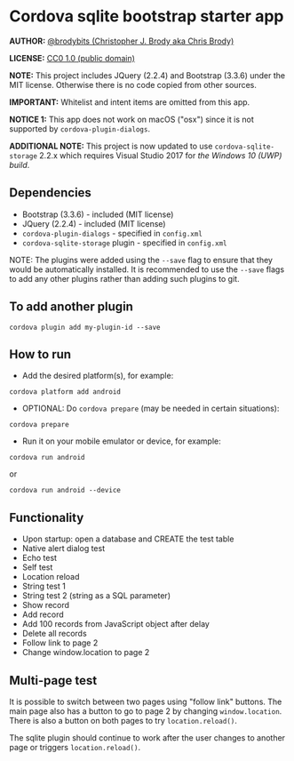 # Cordova sqlite bootstrap starter app

**AUTHOR:** [@brodybits (Christopher J. Brody aka Chris Brody)](https://github.com/brodybits)

**LICENSE:** [CC0 1.0 (public domain)](https://creativecommons.org/publicdomain/zero/1.0/)

**NOTE:** This project includes JQuery (2.2.4) and Bootstrap (3.3.6) under the MIT license. Otherwise there is no code copied from other sources.

**IMPORTANT:** Whitelist and intent items are omitted from this app.

**NOTICE 1:** This app does not work on macOS ("osx") since it is not supported by `cordova-plugin-dialogs`.

**ADDITIONAL NOTE:** This project is now updated to use `cordova-sqlite-storage` 2.2.x which requires Visual Studio 2017 for _the Windows 10 (UWP) build_.

## Dependencies

- Bootstrap (3.3.6) - included (MIT license)
- JQuery (2.2.4) - included (MIT license)
- `cordova-plugin-dialogs` - specified in `config.xml`
- `cordova-sqlite-storage` plugin - specified in `config.xml`

NOTE: The plugins were added using the `--save` flag to ensure that they would be automatically installed. It is recommended to use the `--save` flags to add any other plugins rather than adding such plugins to git.

## To add another plugin

```shell
cordova plugin add my-plugin-id --save
```

## How to run

* Add the desired platform(s), for example:

```shell
cordova platform add android
```

* OPTIONAL: Do `cordova prepare` (may be needed in certain situations):

```shell
cordova prepare
```

* Run it on your mobile emulator or device, for example:

```shell
cordova run android
```

or

```shell
cordova run android --device
```

## Functionality

- Upon startup: open a database and CREATE the test table
- Native alert dialog test
- Echo test
- Self test
- Location reload
- String test 1
- String test 2 (string as a SQL parameter)
- Show record
- Add record
- Add 100 records from JavaScript object after delay
- Delete all records
- Follow link to page 2
- Change window.location to page 2

## Multi-page test

It is possible to switch between two pages using "follow link" buttons. The main page also has a button to go to page 2 by changing `window.location`. There is also a button on both pages to try `location.reload()`.

The sqlite plugin should continue to work after the user changes to another page or triggers `location.reload()`.

